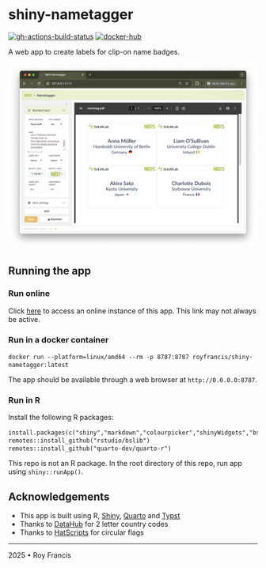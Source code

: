 # shiny-nametagger

[![gh-actions-build-status](https://github.com/royfrancis/shiny-nametagger/workflows/build/badge.svg)](https://github.com/royfrancis/shiny-nametagger/actions?workflow=build) [![docker-hub](https://img.shields.io/docker/image-size/royfrancis/shiny-nametagger?label=dockerhub)](https://hub.docker.com/repository/docker/royfrancis/shiny-nametagger)

A web app to create labels for clip-on name badges.

![](preview.jpg)

## Running the app

### Run online

Click [here](https://nametagger.serve.scilifelab.se) to access an online instance of this app. This link may not always be active.

### Run in a docker container

```
docker run --platform=linux/amd64 --rm -p 8787:8787 royfrancis/shiny-nametagger:latest
```

The app should be available through a web browser at `http://0.0.0.0:8787`.

### Run in R

Install the following R packages:

```
install.packages(c("shiny","markdown","colourpicker","shinyWidgets","bsicons","readr"))
remotes::install_github("rstudio/bslib")
remotes::install_github("quarto-dev/quarto-r")
```

This repo is not an R package. In the root directory of this repo, run app using `shiny::runApp()`.

## Acknowledgements

- This app is built using R, [Shiny](https://shiny.posit.co/), [Quarto](https://quarto.org/) and [Typst](https://typst.app)
- Thanks to [DataHub](https://datahub.io/core/country-list) for 2 letter country codes
- Thanks to [HatScripts](https://github.com/HatScripts/circle-flags) for circular flags

---

2025 • Roy Francis
